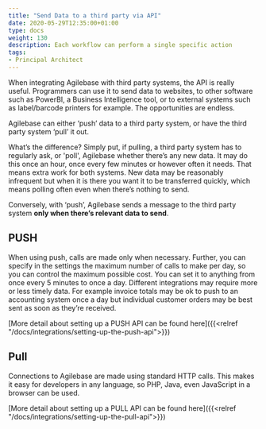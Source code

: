 ```yaml
---
title: "Send Data to a third party via API"
date: 2020-05-29T12:35:00+01:00
type: docs
weight: 130
description: Each workflow can perform a single specific action
tags:
- Principal Architect
---
```


When integrating Agilebase with third party systems, the API is really useful. Programmers can use it to send data to websites, to other software such as PowerBI, a  Business Intelligence tool, or to external systems such as label/barcode printers for example. The opportunities are endless.

Agilebase can either ‘push’ data to a third party system, or have the third party system ‘pull’ it out.

What’s the difference? Simply put, if pulling, a third party system has to regularly ask, or 'poll', Agilebase whether there’s any new data. It may do this once an hour, once every few minutes or however often it needs. That means extra work for both systems. New data may be reasonably infrequent but when it is there you want it to be transferred quickly, which means polling often even when there’s nothing to send.

Conversely, with ‘push’, Agilebase sends a message to the third party system **only when there’s relevant data to send**.

## PUSH
When using push, calls are made only when necessary. Further, you can specify in the settings the maximum number of calls to make per day, so you can control the maximum possible cost. You can set it to anything from once every 5 minutes to once a day. Different integrations may require more or less timely data. For example invoice totals may be ok to push to an accounting system once a day but individual customer orders may be best sent as soon as they’re received.

[More detail about setting up a PUSH API can be found here]({{<relref "/docs/integrations/setting-up-the-push-api">}})

## Pull

Connections to Agilebase are made using standard HTTP calls. This makes it easy for developers in any language, so PHP, Java, even JavaScript in a browser can be used.

[More detail about setting up a PULL API can be found here]({{<relref "/docs/integrations/setting-up-the-pull-api">}})
